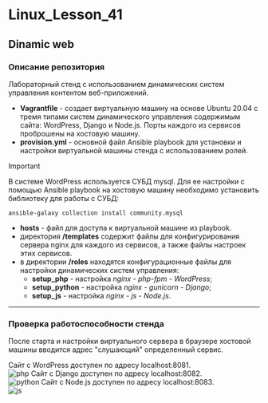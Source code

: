 # Linux_Lesson_41
## Dinamic web
### Описание репозитория
Лабораторный стенд с использованием динамических систем управления контентом веб-приложений.

- **Vagrantfile** - создает виртуальную машину на основе Ubuntu 20.04 с тремя типами систем динамического управления содержимым сайта: WordPress, Django и Node.js. Порты каждого из сервисов проброшены на хостовую машину.
- **provision.yml** - основной файл Ansible playbook для установки и настройки виртуальной машины стенда с использованием ролей.
> [!IMPORTANT]
> В системе WordPress используется СУБД mysql. Для ее настройки с помощью Ansible playbook на хостовую машину необходимо установить библиотеку для работы с СУБД:
> 
    ansible-galaxy collection install community.mysql
- **hosts** - файл для доступа к виртуальной машине из playbook.
- директория **/templates** содержит файлы для конфигурирования сервера nginx для каждого из сервисов, а также файлы настроек этих сервисов.
- в директории **/roles** находятся конфигурационные файлы для настройки динамических систем управления:
    - **setup_php** - настройка *nginx - php-fpm - WordPress*;
    - **setup_python** - настройка *nginx - gunicorn - Django*;
    - **setup_js** - настройка *nginx - js - Node.js*.

---
### Проверка работоспособности стенда
После старта и настройки виртуального сервера в браузере хостовой машины вводится адрес "слушающий" определенный сервис.  

Сайт с WordPress доступен по адресу localhost:8081.   
![php](https://github.com/darknetworm/Linux_Lesson_41/assets/82410807/a85080e5-7a6f-42b6-a7a6-02b0a4ea80dc)
Сайт с Django доступен по адресу localhost:8082.   
![python](https://github.com/darknetworm/Linux_Lesson_41/assets/82410807/79e5fdb9-bc61-4858-ae7a-125a72e5a5ef)
Сайт с Node.js доступен по адресу localhost:8083.   
![js](https://github.com/darknetworm/Linux_Lesson_41/assets/82410807/09b3ac4c-e6af-4064-b7c7-14343008b0b0)
